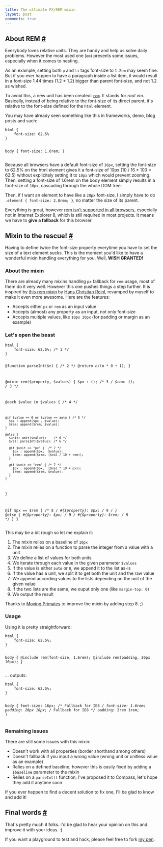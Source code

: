 ```yaml
---
title: The ultimate PX/REM mixin
layout: post
comments: true
---
```

<section id="rem">
<h2>About REM <a href="#rem" class="section-anchor">#</a></h2>
<p>Everybody loves relative units. They are handy and help us solve daily problems. However the most used one (<code>em</code>) presents some issues, especially when it comes to nesting. </p>
<p>As an example, setting both <code>p</code> and <code>li</code> tags font-size to <code>1.2em</code> may seem fine. But if you ever happen to have a paragraph inside a list item, it would result in a font-size 1.44 times (1.2 * 1.2) bigger than parent font-size, and not 1.2 as wished.</p>
<p>To avoid this, a new unit has been created: <a href="http://snook.ca/archives/html_and_css/font-size-with-rem"><code>rem</code></a>. It stands for <em>root em</em>. Basically, instead of being relative to the font-size of its direct parent, it's relative to the font-size defined for the <code>html</code> element.</p>
<p>You may have already seen something like this in frameworks, demo, blog posts and such:</p>
<pre class="language-css"><code>html {
	font-size: 62.5%
}

body {
	font-size: 1.6rem;
}</code></pre>
<p>Because all browsers have a default font-size of <code>16px</code>, setting the font-size to 62.5% on the html element gives it a font-size of 10px (10 / 16 * 100 = 62.5) without explicitely setting it to <code>10px</code> which would prevent zooming. Then, setting a font-size of 1.6rem on the body element simply results in a font-size of <code>16px</code>, cascading through the whole DOM tree.</p>
<p>Then, if I want an element to have like a <code>28px</code> font-size, I simply have to do <code>.element { font-size: 2.8rem; }</code>, no matter the size of its parent.</p>
<p>Everything is great, however <a href="http://caniuse.com/#feat=rem">rem isn't supported in all browsers</a>, especially not in Internet Explorer 8, which is still required in most projects. It means we have to <strong>give a fallback</strong> for this browser.</p>
</section>
<section id="mixin">
<h2>Mixin to the rescue! <a href="#mixin" class="section-anchor">#</a></h2>
<p>Having to define twice the font-size property everytime you have to set the size of a text element sucks. This is the moment you'd like to have a wonderful mixin handling everything for you. Well, <strong>WISH GRANTED!</strong></p>
<h3>About the mixin</h3>
<p>There are already many mixins handling <code>px</code> fallback for <code>rem</code> usage, most of them do it very well. However this one pushes things a step further. It is inspired by <a href="https://github.com/drublic/Sass-Mixins/blob/master/rem.scss">this rem mixin</a> by <a href="https://twitter.com/drublic">Hans Christian Reinl</a>, revamped by myself to make it even more awesome. Here are the features:</p>
<ul>
<li>Accepts either <code>px</code> or <code>rem</code> as an input value</li>
<li>Accepts (almost) any property as an input, not only font-size</li>
<li>Accepts multiple values, like <code>10px 20px</code> (for padding or margin as an example)</li>
</ul>
<h3>Let's open the beast</h3>
<pre class="language-scss"><code>html {
	font-size: 62.5%; /* 1 */
}

@function parseInt($n) { /* 2 */
  @return $n / ($n * 0 + 1);
}

@mixin rem($property, $values) {
  $px : (); /* 3 */
  $rem: (); /* 3 */
  
  @each $value in $values { /* 4 */
   
    @if $value == 0 or $value == auto { /* 5 */
      $px : append($px , $value);
      $rem: append($rem, $value);
    }
    
    @else { 
      $unit: unit($value);    /* 6 */
      $val: parseInt($value); /* 6 */
      
      @if $unit == "px" {  /* 7 */
        $px : append($px,  $value);
        $rem: append($rem, ($val / 10 + rem));
      }
      
      @if $unit == "rem" { /* 7 */
        $px : append($px,  ($val * 10 + px));
        $rem: append($rem, $value);
      }
    }
  }
  
  @if $px == $rem {     /* 8 */
    #{$property}: $px;  /* 9 */
  } @else {
    #{$property}: $px;  /* 9 */
    #{$property}: $rem; /* 9 */
  }
}</code></pre>	
<p>This may be a bit rough so let me explain it:</p>
<ol>
<li>The mixin relies on a baseline of <code>10px</code></li>
<li>The mixin relies on a function to parse the integer from a value with a unit</li>
<li>We define a list of values for both units</li>
<li>We iterate through each value in the given parameter <code>$values</code></li>
<li>If the value is either <code>auto</code> or <code>0</code>, we append it to the list as-is</li>
<li>If the value has a unit, we split it to get both the unit and the raw value</li>
<li>We append according values to the lists depending on the unit of the given value</li>
<li>If the two lists are the same, we ouput only one (like <code>margin-top: 0</code>)</li>
<li>We output the result</li>
</ol>
<p class="note">Thanks to <a href="http://twitter.com/movingprimates">Moving Primates</a> to improve the mixin by adding step 8. ;)</p>
<h3>Usage</h3>
<p>Using it is pretty straightforward:</p>
<pre class="language-scss"><code>html {
	font-size: 62.5%;
}

body {
	@include rem(font-size, 1.6rem);
	@include rem(padding, 20px 10px);
}</code></pre>
<p>... outputs:</p>
<pre class="language-css"><code>html {
	font-size: 62.5%;
}

body {
	font-size: 16px; 	/* Fallback for IE8 */
	font-size: 1.6rem;
	padding: 20px 10px; /* Fallback for IE8 */
	padding: 2rem 1rem;
}</code></pre>
<h3>Remaining issues</h3>
<p>There are still some issues with this mixin:</p>
<ul>
<li>Doesn't work with all properties (border shorthand among others)</li>
<li>Doesn't fallback if you input a wrong value (wrong unit or unitless value as an example)</li>
<li>Relies on a defined baseline; however this is easily fixed by adding a <code>$baseline</code> parameter to the mixin</li>
<li>Relies on a <code>parseInt()</code> function; I've proposed it to Compass, let's hope they add it anytime soon</li>
</ul>
<p>If you ever happen to find a decent solution to fix one, I'll be glad to know and add it!</p>
</section>
<section id="final-words">
<h2>Final words <a href="#final-words" class="section-anchor">#</a></h2>
<p>That's pretty much it folks. I'd be glad to hear your opinion on this and improve it with your ideas. :)</p>
<p>If you want a playground to test and hack, please feel free to fork <a href="http://codepen.io/HugoGiraudel/pen/xsKdH">my pen</a>.</p>
</section>